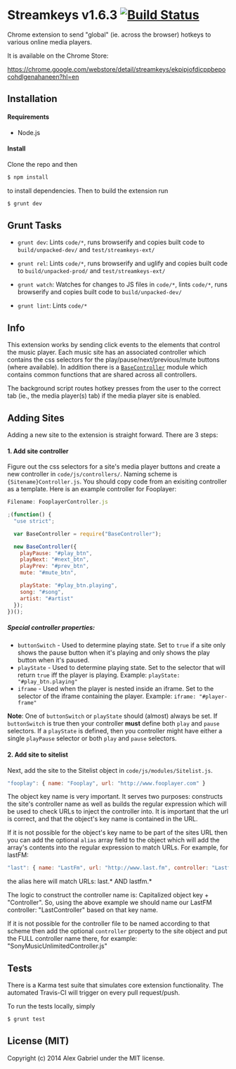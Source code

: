 # Streamkeys v1.6.3 [![Build Status](https://travis-ci.org/berrberr/streamkeys.svg?branch=master)](https://travis-ci.org/berrberr/streamkeys)

Chrome extension to send "global" (ie. across the browser) hotkeys to various online media players.

It is available on the Chrome Store:

https://chrome.google.com/webstore/detail/streamkeys/ekpipjofdicppbepocohdlgenahaneen?hl=en

## Installation

#### Requirements

- Node.js

#### Install

Clone the repo and then

```bash
$ npm install
```

to install dependencies. Then to build the extension run

```bash
$ grunt dev
```

## Grunt Tasks

- `grunt dev`: Lints `code/*`, runs browserify and copies built code to `build/unpacked-dev/` and `test/streamkeys-ext/`

- `grunt rel`: Lints `code/*`, runs browserify and uglify and copies built code to `build/unpacked-prod/` and `test/streamkeys-ext/`

- `grunt watch`: Watches for changes to JS files in `code/*`, lints `code/*`, runs browserify and copies built code to `build/unpacked-dev/`

- `grunt lint`: Lints `code/*`

## Info

This extension works by sending click events to the elements that control the music player. Each music site has an associated controller which contains the css selectors for the play/pause/next/previous/mute buttons (where available). In addition there is a [`BaseController`][0] module which contains common functions that are shared across all controllers.

The background script routes hotkey presses from the user to the correct tab (ie., the media player(s) tab) if the media player site is enabled.

## Adding Sites

Adding a new site to the extension is straight forward. There are 3 steps:

#### 1. Add site controller

Figure out the css selectors for a site's media player buttons and create a new controller in `code/js/controllers/`. Naming scheme is `{Sitename}Controller.js`. You should copy code from an exisiting controller as a template. Here is an example controller for Fooplayer:

```javascript
Filename: FooplayerController.js

;(function() {
  "use strict";

  var BaseController = require("BaseController");

  new BaseController({
    playPause: "#play_btn",
    playNext: "#next_btn",
    playPrev: "#prev_btn",
    mute: "#mute_btn",

    playState: "#play_btn.playing",
    song: "#song",
    artist: "#artist"
  });
})();
```

##### Special controller properties:

- `buttonSwitch` - Used to determine playing state. Set to `true` if a site only shows the pause button when it's playing and only shows the play button when it's paused.
- `playState` - Used to determine playing state. Set to the selector that will return `true` iff the player is playing. Example: `playState: "#play_btn.playing"`
- `iframe` - Used when the player is nested inside an iframe. Set to the selector of the iframe containing the player. Example: `iframe: "#player-frame"`

**Note**: One of `buttonSwitch` or `playState` should (almost) always be set. If `buttonSwitch` is true then your controller **must** define both `play` and `pause` selectors. If a `playState` is defined, then you controller might have either a single `playPause` selector or both `play` and `pause` selectors.

#### 2. Add site to sitelist

Next, add the site to the Sitelist object in `code/js/modules/Sitelist.js`.

```javascript
"fooplay": { name: "Fooplay", url: "http://www.fooplayer.com" }
```

The object key name is very important. It serves two purposes: constructs the site's controller name as well as builds the regular expression which will be used to check URLs to inject the controller into. It is important that the url is correct, and that the object's key name is contained in the URL.

If it is not possible for the object's key name to be part of the sites URL then you can add the optional `alias` array field to the object which will add the array's contents into the regular expression to match URLs. For example, for lastFM:

```javascript
"last": { name: "LastFm", url: "http://www.last.fm", controller: "LastfmController.js", alias: ["lastfm"] }
```

the alias here will match URLs: last.* AND lastfm.*

The logic to construct the controller name is: Capitalized object key + "Controller". So, using the above example we should name our LastFM controller: "LastController" based on that key name.

If it is not possible for the controller file to be named according to that scheme then add the optional `controller` property to the site object and put the FULL controller name there, for example: "SonyMusicUnlimitedController.js"

## Tests

There is a Karma test suite that simulates core extension functionality. The automated Travis-CI will trigger on every pull request/push.

To run the tests locally, simply

```bash
$ grunt test
```

## License (MIT)

Copyright (c) 2014 Alex Gabriel under the MIT license.

[0]: https://github.com/berrberr/streamkeys/blob/master/code/js/modules/BaseController.js
